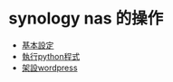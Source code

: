 # synology nas 的操作

- [基本設定](./00_基本設定/README.md)
- [執行python程式](./01_執行python程式/README.md)
- [架設wordpress](./02_架設wordpress/README.md)